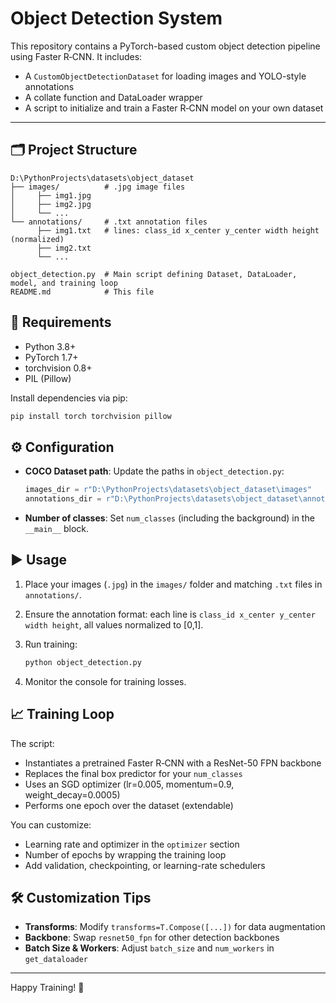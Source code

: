 # Object Detection System

This repository contains a PyTorch-based custom object detection pipeline using Faster R‑CNN. It includes:

* A `CustomObjectDetectionDataset` for loading images and YOLO-style annotations
* A collate function and DataLoader wrapper
* A script to initialize and train a Faster R‑CNN model on your own dataset

---

## 🗂️ Project Structure

```
D:\PythonProjects\datasets\object_dataset
├── images/          # .jpg image files
│     ├── img1.jpg
│     ├── img2.jpg
│     └── ...
└── annotations/     # .txt annotation files
      ├── img1.txt   # lines: class_id x_center y_center width height (normalized)
      ├── img2.txt
      └── ...

object_detection.py  # Main script defining Dataset, DataLoader, model, and training loop
README.md            # This file
```

## 🔧 Requirements

* Python 3.8+
* PyTorch 1.7+
* torchvision 0.8+
* PIL (Pillow)

Install dependencies via pip:

```bash
pip install torch torchvision pillow
```

## ⚙️ Configuration

* **COCO Dataset path**: Update the paths in `object_detection.py`:

  ```python
  images_dir = r"D:\PythonProjects\datasets\object_dataset\images"
  annotations_dir = r"D:\PythonProjects\datasets\object_dataset\annotations"
  ```
* **Number of classes**:
  Set `num_classes` (including the background) in the `__main__` block.

## ▶️ Usage

1. Place your images (`.jpg`) in the `images/` folder and matching `.txt` files in `annotations/`.
2. Ensure the annotation format: each line is `class_id x_center y_center width height`, all values normalized to \[0,1].
3. Run training:

   ```bash
   python object_detection.py
   ```
4. Monitor the console for training losses.

## 📈 Training Loop

The script:

* Instantiates a pretrained Faster R‑CNN with a ResNet-50 FPN backbone
* Replaces the final box predictor for your `num_classes`
* Uses an SGD optimizer (lr=0.005, momentum=0.9, weight\_decay=0.0005)
* Performs one epoch over the dataset (extendable)

You can customize:

* Learning rate and optimizer in the `optimizer` section
* Number of epochs by wrapping the training loop
* Add validation, checkpointing, or learning-rate schedulers

## 🛠️ Customization Tips

* **Transforms**: Modify `transforms=T.Compose([...])` for data augmentation
* **Backbone**: Swap `resnet50_fpn` for other detection backbones
* **Batch Size & Workers**: Adjust `batch_size` and `num_workers` in `get_dataloader`

---

Happy Training! 🚀
